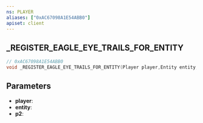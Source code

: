 ```yaml
---
ns: PLAYER
aliases: ["0xAC67098A1E54ABB0"]
apiset: client
---
```

## _REGISTER_EAGLE_EYE_TRAILS_FOR_ENTITY

```c
// 0xAC67098A1E54ABB0
void _REGISTER_EAGLE_EYE_TRAILS_FOR_ENTITY(Player player,Entity entity,Any p2);
```


## Parameters
* **player**:
* **entity**:
* **p2**: